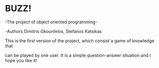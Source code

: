 # BUZZ! #
-The project of object oriented programming-

-Authors Dimitris Gkountelos, Stefanos Katsikas

This is the first version of the project, which consist a game of knowledge that 

can be played by one user. It is a simple question-answer situation and I hope you like it!